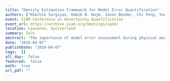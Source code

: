 ```yaml
---
title: "Density Estimation Framework for Model Error Quantification"
authors: ["Khachik Sargsyan, Habib N. Najm, Jason Bender, Chi Feng, Youssef Marzouk"]
event: SIAM Conference on Uncertainty Quantification
event_url: https://archive.siam.org/meetings/uq16/
location: Lausanne, Switzerland
summary: Talk
abstract: "The importance of model error assessment during physical model calibration is widely recognized. We highlight the challenges arising in conventional statistical methods accounting for model error, and develop a density estimation framework to quantify and propagate uncertainties due to model errors. The reformulated calibration problem is then tackled with Bayesian techniques. We demonstrate the key strengths of the method on both synthetic cases and on a few practical applications."
date: "2016-04-07"
publishDate: "2016-04-07"
tags:  []
all_day:  false
featured:  false
math:  true
url_pdf: ""
---
```

